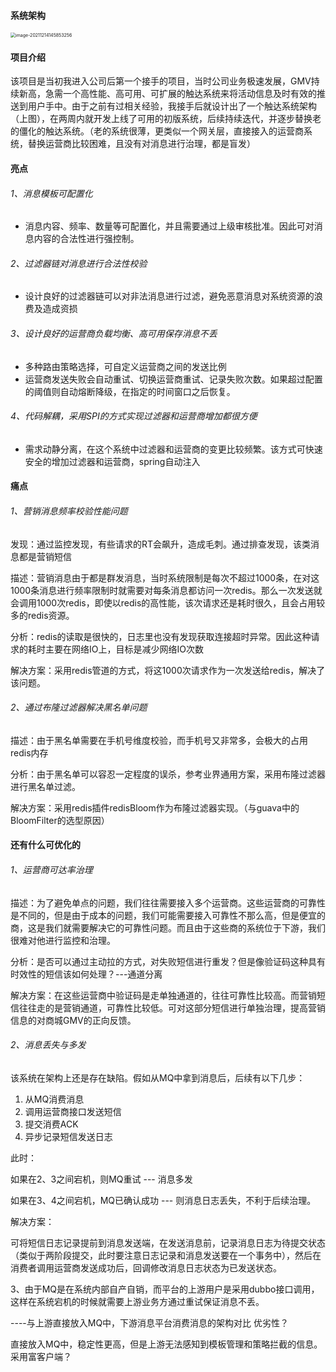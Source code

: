 #### 系统架构

<img src="https://yusheng-picgo.oss-cn-beijing.aliyuncs.com/picgo/image-20211214145853256.png" alt="image-20211214145853256" style="zoom:50%;" />

#### 项目介绍

该项目是当初我进入公司后第一个接手的项目，当时公司业务极速发展，GMV持续新高，急需一个高性能、高可用、可扩展的触达系统来将活动信息及时有效的推送到用户手中。由于之前有过相关经验，我接手后就设计出了一个触达系统架构（上图），在两周内就开发上线了可用的初版系统，后续持续迭代，并逐步替换老的僵化的触达系统。（老的系统很薄，更类似一个网关层，直接接入的运营商系统，替换运营商比较困难，且没有对消息进行治理，都是盲发）

#### 亮点

###### 1、消息模板可配置化

- 消息内容、频率、数量等可配置化，并且需要通过上级审核批准。因此可对消息内容的合法性进行强控制。

###### 2、过滤器链对消息进行合法性校验

- 设计良好的过滤器链可以对非法消息进行过滤，避免恶意消息对系统资源的浪费及造成资损

###### 3、设计良好的运营商负载均衡、高可用保存消息不丢

- 多种路由策略选择，可自定义运营商之间的发送比例
- 运营商发送失败会自动重试、切换运营商重试、记录失败次数。如果超过配置的阈值则自动熔断降级，在指定的时间窗口之后恢复。

###### 4、代码解耦，采用SPI的方式实现过滤器和运营商增加都很方便

- 需求动静分离，在这个系统中过滤器和运营商的变更比较频繁。该方式可快速安全的增加过滤器和运营商，spring自动注入

#### 痛点

###### 1、营销消息频率校验性能问题

发现：通过监控发现，有些请求的RT会飙升，造成毛刺。通过排查发现，该类消息都是营销短信

描述：营销消息由于都是群发消息，当时系统限制是每次不超过1000条，在对这1000条消息进行频率限制时就需要对每条消息都访问一次redis。那么一次发送就会调用1000次redis，即使以redis的高性能，该次请求还是耗时很久，且会占用较多的redis资源。

分析：redis的读取是很快的，日志里也没有发现获取连接超时异常。因此这种请求的耗时主要在网络IO上，目标是减少网络IO次数

解决方案：采用redis管道的方式，将这1000次请求作为一次发送给redis，解决了该问题。

###### 2、通过布隆过滤器解决黑名单问题

描述：由于黑名单需要在手机号维度校验，而手机号又非常多，会极大的占用redis内存

分析：由于黑名单可以容忍一定程度的误杀，参考业界通用方案，采用布隆过滤器进行黑名单过滤。

解决方案：采用redis插件redisBloom作为布隆过滤器实现。（与guava中的BloomFilter的选型原因）

#### 还有什么可优化的

###### 1、运营商可达率治理

描述：为了避免单点的问题，我们往往需要接入多个运营商。这些运营商的可靠性是不同的，但是由于成本的问题，我们可能需要接入可靠性不那么高，但是便宜的商，这是我们就需要解决它的可靠性问题。而且由于这些商的系统位于下游，我们很难对他进行监控和治理。

分析：是否可以通过主动拉的方式，对失败短信进行重发？但是像验证码这种具有时效性的短信该如何处理？---通道分离

解决方案：在这些运营商中验证码是走单独通道的，往往可靠性比较高。而营销短信往往走的是营销通道，可靠性比较低。可对这部分短信进行单独治理，提高营销信息的对商城GMV的正向反馈。

###### 2、消息丢失与多发

该系统在架构上还是存在缺陷。假如从MQ中拿到消息后，后续有以下几步：

1. 从MQ消费消息
2. 调用运营商接口发送短信
3. 提交消费ACK
4. 异步记录短信发送日志

此时：

如果在2、3之间宕机，则MQ重试 --- 消息多发

如果在3、4之间宕机，MQ已确认成功  --- 则消息日志丢失，不利于后续治理。

解决方案：

可将短信日志记录提前到消息发送端，在发送消息前，记录消息日志为待提交状态（类似于两阶段提交，此时要注意日志记录和消息发送要在一个事务中），然后在消费者调用运营商发送成功后，回调修改消息日志状态为已发送状态。



3、由于MQ是在系统内部自产自销，而平台的上游用户是采用dubbo接口调用，这样在系统宕机的时候就需要上游业务方通过重试保证消息不丢。

----与上游直接放入MQ中，下游消息平台消费消息的架构对比 优劣性？

直接放入MQ中，稳定性更高，但是上游无法感知到模板管理和策略拦截的信息。采用富客户端？